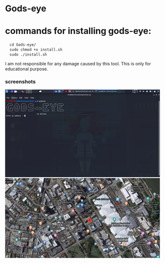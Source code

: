 # Gods-eye


# commands for installing gods-eye:
```
  cd Gods-eye/
  sudo chmod +x install.sh
  sudo ./install.sh
  ```
  I am not responsible for any damage caused by this tool.
  This is only for educational purpose.
  
<h3>screenshots</h3>
  
![we are having an error in displaying image.we will fix it soon.](https://raw.githubusercontent.com/dellano54/Gods-eye/master/screenshot/screenshot.png)
![we are having an error in displaying image.we will fix it soon.](https://raw.githubusercontent.com/dellano54/Gods-eye/master/screenshot/Screenshot%202020-06-12%2005%3A54%3A53.png)


